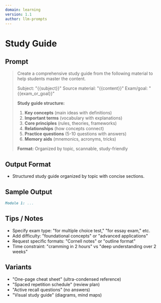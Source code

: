 ```yaml
---
domain: learning
version: 1.1
author: llm-prompts
---
```


# Study Guide

## Prompt
> Create a comprehensive study guide from the following material to help students master the content.
>
> Subject: "{{subject}}"
> Source material: "{{content}}"
> Exam/goal: "{{exam_or_goal}}"
>
> **Study guide structure:**
> 1. **Key concepts** (main ideas with definitions)
> 2. **Important terms** (vocabulary with explanations)
> 3. **Core principles** (rules, theories, frameworks)
> 4. **Relationships** (how concepts connect)
> 5. **Practice questions** (5-10 questions with answers)
> 6. **Memory aids** (mnemonics, acronyms, tricks)
>
> **Format:** Organized by topic, scannable, study-friendly

## Output Format
- Structured study guide organized by topic with concise sections.

## Sample Output
```markdown
Module 1: ...
```

## Tips / Notes
- Specify exam type: "for multiple choice test," "for essay exam," etc.
- Add difficulty: "foundational concepts" or "advanced applications"
- Request specific formats: "Cornell notes" or "outline format"
- Time constraint: "cramming in 2 hours" vs "deep understanding over 2 weeks"

## Variants
- "One-page cheat sheet" (ultra-condensed reference)
- "Spaced repetition schedule" (review plan)
- "Active recall questions" (no answers)
- "Visual study guide" (diagrams, mind maps)
